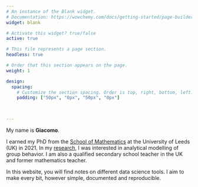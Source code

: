 ```yaml
---
# An instance of the Blank widget.
# Documentation: https://wowchemy.com/docs/getting-started/page-builder/
widget: blank

# Activate this widget? true/false
active: true

# This file represents a page section.
headless: true

# Order that this section appears on the page.
weight: 1

design:
  spacing:
    # Customize the section spacing. Order is top, right, bottom, left.
    padding: ["50px", "0px", "50px", "0px"]
    


---
```


My name is **Giacomo**.

I earned my PhD from the [School of Mathematics](https://eps.leeds.ac.uk/maths-research-innovation) at the University of Leeds (UK) in 2021. In my [research](https://etheses.whiterose.ac.uk/28836/), I was interested in analytical modelling of group behavior. I am also a qualified secondary school teacher in the UK and former mathematics teacher.

In this website, you will find notes on different data science tools. I aim to make every bit, however simple, documented and reproducible.  

<!--- [Explore similar templates](https://wowchemy.com/templates/)

**Over 500,000 [Amazing Websites](https://wowchemy.com/) have Already Been Built with Wowchemy**

**[Join](https://wowchemy.com/templates/) the Most Empowered Hugo Community**

{{% callout note %}}
This homepage section is an example of adding [elements](https://wowchemy.com/docs/content/writing-markdown-latex/) to the [*Blank* widget](https://wowchemy.com/docs/getting-started/page-builder/).

Backgrounds can be applied to any section. Here, the *background* option is set give an *image parallax* effect.
{{% /callout %}} ---!>
